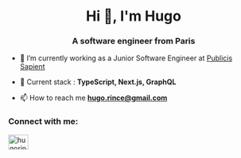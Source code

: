 <h1 align="center">Hi 👋, I'm Hugo</h1>
<h3 align="center">A software engineer from Paris</h3>

- 🔭 I’m currently working as a Junior Software Engineer at [Publicis Sapient](https://www.publicissapient.fr/)

- 🌱 Current stack : **TypeScript, Next.js, GraphQL**

- 📫 How to reach me **hugo.rince@gmail.com**

<h3 align="left">Connect with me:</h3>
<p align="left">
<a href="https://linkedin.com/in/hugorince" target="blank"><img align="center" src="https://raw.githubusercontent.com/rahuldkjain/github-profile-readme-generator/master/src/images/icons/Social/linked-in-alt.svg" alt="hugorince" height="30" width="40" /></a>
</p>
